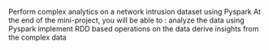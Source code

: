 Perform complex analytics on a network intrusion dataset using Pyspark
At the end of the mini-project, you will be able to :
analyze the data using Pyspark
implement RDD based operations on the data
derive insights from the complex data
